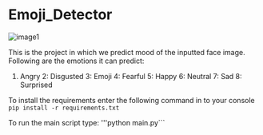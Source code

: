 # Emoji_Detector

![image1](angry1.gif)

This is the project in which we predict mood of the inputted face image.
Following are the emotions it can predict:

1. Angry
2: Disgusted
3: Emoji 
4: Fearful
5: Happy
6: Neutral 
7: Sad
8: Surprised

To install the requirements enter the following command in to your console
```pip install -r requirements.txt```

To run the main script type:
'''python main.py```

